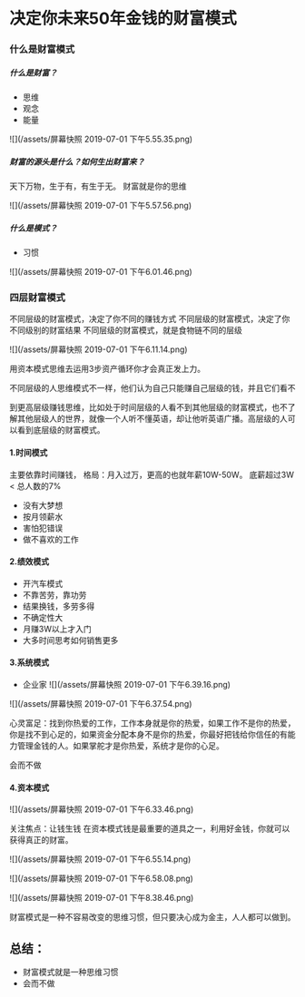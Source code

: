 # 决定你未来50年金钱的财富模式

### 什么是财富模式

##### 什么是财富？
* 思维
* 观念
* 能量

 ![](/assets/屏幕快照 2019-07-01 下午5.55.35.png)

##### 财富的源头是什么？如何生出财富来？

天下万物，生于有，有生于无。
财富就是你的思维

![](/assets/屏幕快照 2019-07-01 下午5.57.56.png)

##### 什么是模式？
* 习惯

![](/assets/屏幕快照 2019-07-01 下午6.01.46.png)

### 四层财富模式
不同层级的财富模式，决定了你不同的赚钱方式
不同层级的财富模式，决定了你不同级别的财富结果
不同层级的财富模式，就是食物链不同的层级

![](/assets/屏幕快照 2019-07-01 下午6.11.14.png)

用资本模式思维去运用3步资产循环你才会真正发上力。

不同层级的人思维模式不一样，他们认为自己只能赚自己层级的钱，并且它们看不

到更高层级赚钱思维，比如处于时间层级的人看不到其他层级的财富模式，也不了解其他层级人的世界，就像一个人听不懂英语，却让他听英语广播。高层级的人可以看到底层级的财富模式。

#### 1.时间模式

主要依靠时间赚钱，
格局：月入过万，更高的也就年薪10W-50W。
底薪超过3W < 总人数的7%
* 没有大梦想
* 按月领薪水
* 害怕犯错误
* 做不喜欢的工作

#### 2.绩效模式
* 开汽车模式
* 不靠苦劳，靠功劳
* 结果换钱，多劳多得
* 不确定性大
* 月赚3W以上才入门
* 大多时间思考如何销售更多

#### 3.系统模式
* 企业家
![](/assets/屏幕快照 2019-07-01 下午6.39.16.png)

![](/assets/屏幕快照 2019-07-01 下午6.37.54.png)


心灵富足：找到你热爱的工作，工作本身就是你的热爱，如果工作不是你的热爱，你是找不到心足的，如果资金分配本身不是你的热爱，你最好把钱给你信任的有能力管理金钱的人。如果掌舵才是你热爱，系统才是你的心足。


会而不做

#### 4.资本模式

![](/assets/屏幕快照 2019-07-01 下午6.33.46.png)

关注焦点：让钱生钱
在资本模式钱是最重要的道具之一，利用好金钱，你就可以获得真正的财富。


![](/assets/屏幕快照 2019-07-01 下午6.55.14.png)

![](/assets/屏幕快照 2019-07-01 下午6.58.08.png)

![](/assets/屏幕快照 2019-07-01 下午8.38.46.png)

财富模式是一种不容易改变的思维习惯，但只要决心成为金主，人人都可以做到。

## 总结：

* 财富模式就是一种思维习惯
* 会而不做






